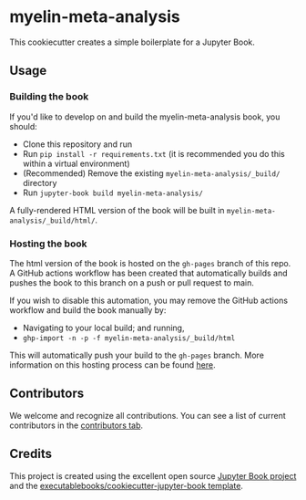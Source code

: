 # myelin-meta-analysis

This cookiecutter creates a simple boilerplate for a Jupyter Book.

## Usage

### Building the book

If you'd like to develop on and build the myelin-meta-analysis book, you should:

- Clone this repository and run
- Run `pip install -r requirements.txt` (it is recommended you do this within a virtual environment)
- (Recommended) Remove the existing `myelin-meta-analysis/_build/` directory
- Run `jupyter-book build myelin-meta-analysis/`

A fully-rendered HTML version of the book will be built in `myelin-meta-analysis/_build/html/`.

### Hosting the book

The html version of the book is hosted on the `gh-pages` branch of this repo. A GitHub actions workflow has been created that automatically builds and pushes the book to this branch on a push or pull request to main.

If you wish to disable this automation, you may remove the GitHub actions workflow and build the book manually by:

- Navigating to your local build; and running,
- `ghp-import -n -p -f myelin-meta-analysis/_build/html`

This will automatically push your build to the `gh-pages` branch. More information on this hosting process can be found [here](https://jupyterbook.org/publish/gh-pages.html#manually-host-your-book-with-github-pages).

## Contributors

We welcome and recognize all contributions. You can see a list of current contributors in the [contributors tab](https://github.com/agahkarakuzu/myelin_meta_analysis/graphs/contributors).

## Credits

This project is created using the excellent open source [Jupyter Book project](https://jupyterbook.org/) and the [executablebooks/cookiecutter-jupyter-book template](https://github.com/executablebooks/cookiecutter-jupyter-book).
